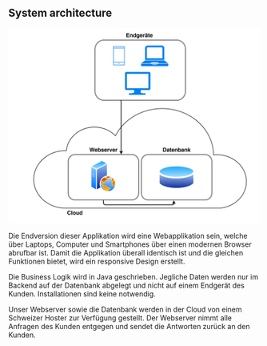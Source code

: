 <!-- Bitte Unterkapitel mit ### fortführen damit das Dokument nach dem Merge dann bereits sauber gegliedert ist -->
## System architecture

![Systemarchitektur](resources/05_system_architecture.jpg "Systemarchitektur")

Die Endversion dieser Applikation wird eine Webapplikation sein, welche über Laptops, Computer und Smartphones über einen modernen Browser abrufbar ist. Damit die Applikation überall identisch ist und die gleichen Funktionen bietet, wird ein responsive Design erstellt.

Die Business Logik wird in Java geschrieben. Jegliche Daten werden nur im Backend auf der Datenbank abgelegt und nicht auf einem Endgerät des Kunden. Installationen sind keine notwendig.

Unser Webserver sowie die Datenbank werden in der Cloud von einem Schweizer Hoster zur Verfügung gestellt. Der Webserver nimmt alle Anfragen des Kunden entgegen und sendet die Antworten zurück an den Kunden.